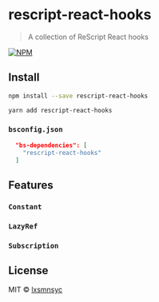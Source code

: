 # rescript-react-hooks

> A collection of ReScript React hooks

[![NPM](https://img.shields.io/npm/v/rescript-react-hooks.svg)](https://www.npmjs.com/package/rescript-react-hooks)

## Install

```bash
npm install --save rescript-react-hooks
```

```bash
yarn add rescript-react-hooks
```

### `bsconfig.json`

```json
  "bs-dependencies": [
    "rescript-react-hooks"
  ]
```

## Features

### `Constant`

### `LazyRef`

### `Subscription`

## License

MIT © [lxsmnsyc](https://github.com/lxsmnsyc)
